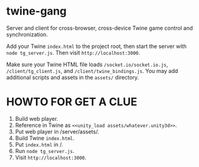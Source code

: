 twine-gang
==========

Server and client for cross-browser, cross-device Twine game control and synchronization.

Add your Twine `index.html` to the project root, then start the server with
`node tg_server.js`. Then visit `http://localhost:3000`.

Make sure your Twine HTML file loads `/socket.io/socket.io.js`, 
`/client/tg_client.js`, and `/client/twine_bindings.js`. You may add additional
scripts and assets in the `assets/` directory.

HOWTO FOR GET A CLUE
====================

1. Build web player.
2. Reference in Twine as `<<unity_load assets/whatever.unity3d>>`.
3. Put web player in /server/assets/.
4. Build Twine `index.html`.
5. Put `index.html` in /.
6. Run `node tg_server.js`.
7. Visit `http://localhost:3000`.
